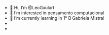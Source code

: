- 👋 Hi, I’m @LeoGxulxrt
- 👀 I’m interested in pensamento computacional
- 🌱 I’m currently learning in 1° B Gabriela Mistral 
- 
-

<!---
LeoGxulxrt/LeoGxulxrt is a ✨ special ✨ repository because its `README.md` (this file) appears on your GitHub profile.
You can click the Preview link to take a look at your changes.
--->
